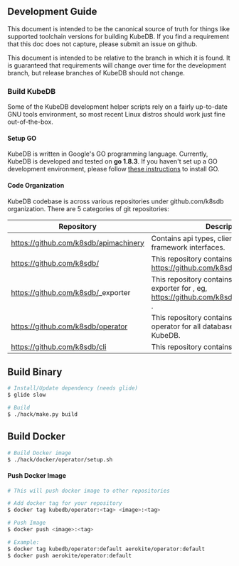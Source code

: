 ## Development Guide
This document is intended to be the canonical source of truth for things like supported toolchain versions for building KubeDB.
If you find a requirement that this doc does not capture, please submit an issue on github.

This document is intended to be relative to the branch in which it is found. It is guaranteed that requirements will change over time
for the development branch, but release branches of KubeDB should not change.

### Build KubeDB
Some of the KubeDB development helper scripts rely on a fairly up-to-date GNU tools environment, so most recent Linux distros should
work just fine out-of-the-box.

#### Setup GO
KubeDB is written in Google's GO programming language. Currently, KubeDB is developed and tested on **go 1.8.3**. If you haven't set up a GO
development environment, please follow [these instructions](https://golang.org/doc/code.html) to install GO.

#### Code Organization
KubeDB codebase is across various repositories under github.com/k8sdb organization. There are 5 categories of git repositories:

| Repository                             | Description                                                                                             |
|----------------------------------------|---------------------------------------------------------------------------------------------------------|
| https://github.com/k8sdb/apimachinery  | Contains api types, clientset and KubeDB framework interfaces.                                          |
| https://github.com/k8sdb/<db>          | This repository contains operator for <db>, eg, https://github.com/k8sdb/postgres                       |
| https://github.com/k8sdb/<db>_exporter | This repository contains Prometheus exporter for <db>, eg, https://github.com/k8sdb/postgres_exporter . |
| https://github.com/k8sdb/operator      | This repository contains the combined operator for all databased supported by KubeDB.                   |
| https://github.com/k8sdb/cli           | This repository contains CLI for KubeDB.                                                                |





## Build Binary
```sh
# Install/Update dependency (needs glide)
$ glide slow

# Build
$ ./hack/make.py build
```

## Build Docker
```sh
# Build Docker image
$ ./hack/docker/operator/setup.sh
```

#### Push Docker Image
```sh
# This will push docker image to other repositories

# Add docker tag for your repository
$ docker tag kubedb/operator:<tag> <image>:<tag>

# Push Image
$ docker push <image>:<tag>

# Example:
$ docker tag kubedb/operator:default aerokite/operator:default
$ docker push aerokite/operator:default
```
